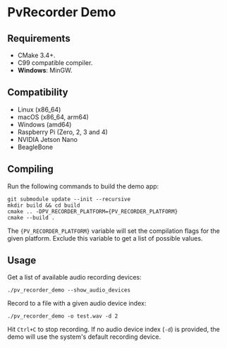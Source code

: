 # PvRecorder Demo

## Requirements

- CMake 3.4+.
- C99 compatible compiler.
- **Windows**: MinGW.

## Compatibility

- Linux (x86_64)
- macOS (x86_64, arm64)
- Windows (amd64)
- Raspberry Pi (Zero, 2, 3 and 4)
- NVIDIA Jetson Nano
- BeagleBone

## Compiling

Run the following commands to build the demo app:

```console
git submodule update --init --recursive
mkdir build && cd build
cmake .. -DPV_RECORDER_PLATFORM={PV_RECORDER_PLATFORM}
cmake --build .
```

The `{PV_RECORDER_PLATFORM}` variable will set the compilation flags for the given platform. Exclude this variable
to get a list of possible values.

## Usage

Get a list of available audio recording devices:
```console
./pv_recorder_demo --show_audio_devices
```

Record to a file with a given audio device index:
```console
./pv_recorder_demo -o test.wav -d 2
```

Hit `Ctrl+C` to stop recording. If no audio device index (`-d`) is provided, the demo will use the system's default recording device.

